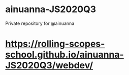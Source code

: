 # ainuanna-JS2020Q3
Private repository for @ainuanna
# https://rolling-scopes-school.github.io/ainuanna-JS2020Q3/webdev/

